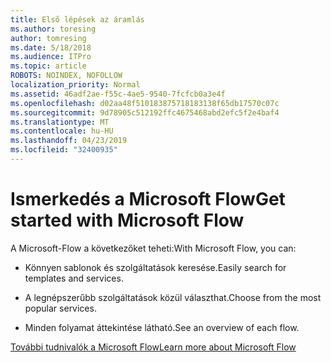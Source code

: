 ```yaml
---
title: Első lépések az áramlás
ms.author: toresing
author: tomresing
ms.date: 5/18/2018
ms.audience: ITPro
ms.topic: article
ROBOTS: NOINDEX, NOFOLLOW
localization_priority: Normal
ms.assetid: 46adf2ae-f55c-4ae5-9540-7fcfcb0a3e4f
ms.openlocfilehash: d02aa48f510183875718183138f65db17570c07c
ms.sourcegitcommit: 9d78905c512192ffc4675468abd2efc5f2e4baf4
ms.translationtype: MT
ms.contentlocale: hu-HU
ms.lasthandoff: 04/23/2019
ms.locfileid: "32400935"
---
```

# <a name="get-started-with-microsoft-flow"></a><span data-ttu-id="d21e3-102">Ismerkedés a Microsoft Flow</span><span class="sxs-lookup"><span data-stu-id="d21e3-102">Get started with Microsoft Flow</span></span>

<span data-ttu-id="d21e3-103">A Microsoft-Flow a következőket teheti:</span><span class="sxs-lookup"><span data-stu-id="d21e3-103">With Microsoft Flow, you can:</span></span>
  
- <span data-ttu-id="d21e3-104">Könnyen sablonok és szolgáltatások keresése.</span><span class="sxs-lookup"><span data-stu-id="d21e3-104">Easily search for templates and services.</span></span>
    
- <span data-ttu-id="d21e3-105">A legnépszerűbb szolgáltatások közül választhat.</span><span class="sxs-lookup"><span data-stu-id="d21e3-105">Choose from the most popular services.</span></span>
    
- <span data-ttu-id="d21e3-106">Minden folyamat áttekintése látható.</span><span class="sxs-lookup"><span data-stu-id="d21e3-106">See an overview of each flow.</span></span>
    
[<span data-ttu-id="d21e3-107">További tudnivalók a Microsoft Flow</span><span class="sxs-lookup"><span data-stu-id="d21e3-107">Learn more about Microsoft Flow</span></span>](https://go.microsoft.com/fwlink/?linkid=874446)
  

